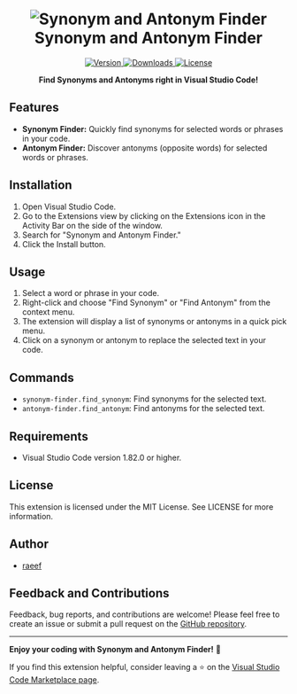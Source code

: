<h1 align="center">
  <br>
  <img src="https://your-extension-icon-url-here.png" alt="Synonym and Antonym Finder">
  <br>
  Synonym and Antonym Finder
  <br>
</h1>

<p align="center">
  <a href="https://marketplace.visualstudio.com/items?itemName=your-username.synonym-finder">
    <img src="https://img.shields.io/visual-studio-marketplace/v/your-username.synonym-finder.svg?label=Version&style=flat-square" alt="Version">
  </a>
  <a href="https://marketplace.visualstudio.com/items?itemName=your-username.synonym-finder">
    <img src="https://img.shields.io/visual-studio-marketplace/d/your-username.synonym-finder.svg?label=Downloads&style=flat-square" alt="Downloads">
  </a>
  <a href="https://github.com/your-username/synonym-finder-vscode-extension/blob/main/LICENSE">
    <img src="https://img.shields.io/github/license/your-username/synonym-finder-vscode-extension.svg?label=License&style=flat-square" alt="License">
  </a>
</p>

<p align="center">
  <strong>Find Synonyms and Antonyms right in Visual Studio Code!</strong>
</p>

## Features

- **Synonym Finder:** Quickly find synonyms for selected words or phrases in your code.
- **Antonym Finder:** Discover antonyms (opposite words) for selected words or phrases.

## Installation

1. Open Visual Studio Code.
2. Go to the Extensions view by clicking on the Extensions icon in the Activity Bar on the side of the window.
3. Search for "Synonym and Antonym Finder."
4. Click the Install button.

## Usage

1. Select a word or phrase in your code.
2. Right-click and choose "Find Synonym" or "Find Antonym" from the context menu.
3. The extension will display a list of synonyms or antonyms in a quick pick menu.
4. Click on a synonym or antonym to replace the selected text in your code.

## Commands

- `synonym-finder.find_synonym`: Find synonyms for the selected text.
- `antonym-finder.find_antonym`: Find antonyms for the selected text.

## Requirements

- Visual Studio Code version 1.82.0 or higher.

## License

This extension is licensed under the MIT License. See LICENSE for more information.

## Author

- [raeef](https://github.com/raeef1001)

## Feedback and Contributions

Feedback, bug reports, and contributions are welcome! Please feel free to create an issue or submit a pull request on the [GitHub repository](https://github.com/your-username/synonym-finder-vscode-extension).

---

**Enjoy your coding with Synonym and Antonym Finder!** 🚀

If you find this extension helpful, consider leaving a ⭐️ on the [Visual Studio Code Marketplace page](https://marketplace.visualstudio.com/items?itemName=your-username.synonym-finder).
